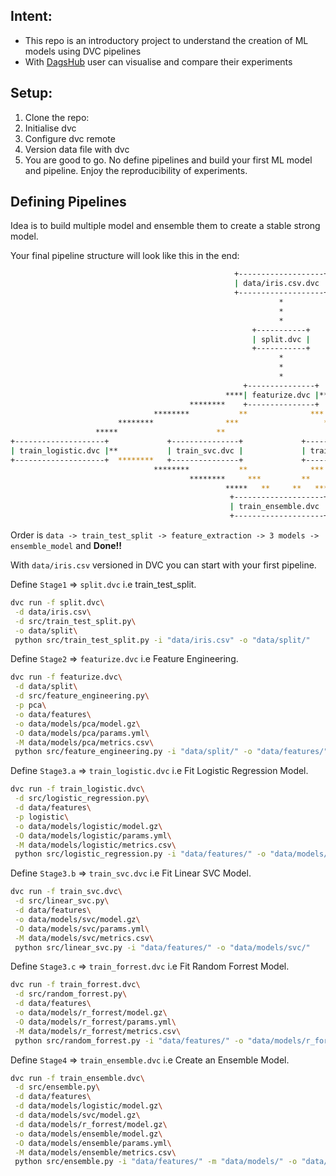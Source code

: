 Intent:
---
- This repo is an introductory project to understand the creation of ML models using DVC pipelines
- With [DagsHub](https://dagshub.com/) user can visualise and compare their experiments

## Setup:
1. Clone the repo:
2. Initialise dvc 
3. Configure dvc remote
4. Version data file with dvc
5. You are good to go. No define pipelines and build your first ML model and pipeline. Enjoy the reproducibility of experiments.
 
## Defining Pipelines
Idea is to build multiple model and ensemble them to create a stable strong model.

Your final pipeline structure will look like this in the end:
```bash
                                                  +-------------------+
                                                  | data/iris.csv.dvc |
                                                  +-------------------+
                                                            *
                                                            *
                                                            *
                                                      +-----------+
                                                      | split.dvc |
                                                      +-----------+
                                                            *
                                                            *
                                                            *
                                                    +---------------+
                                                ****| featurize.dvc |****
                                        ********    +---------------+    ********
                                ********           **              ***           *********
                        ********                ***                   **                  ********
                   *****                      **                        **                        ********
+--------------------+             +---------------+             +-------------------+                    *****
| train_logistic.dvc |**           | train_svc.dvc |             | train_forrest.dvc |            ********
+--------------------+  ********   +---------------+             +-------------------+    ********
                                ********           **              ***           *********
                                        ********     ***         **      ********
                                                *****   **     **   *****
                                                 +--------------------+
                                                 | train_ensemble.dvc |
                                                 +--------------------+
```
Order is `data -> train_test_split -> feature_extraction -> 3 models -> ensemble_model` and **Done!!**

With `data/iris.csv` versioned in DVC you can start with your first pipeline.

Define `Stage1` => `split.dvc` i.e train_test_split.
```bash
dvc run -f split.dvc\
 -d data/iris.csv\
 -d src/train_test_split.py\
 -o data/split\
 python src/train_test_split.py -i "data/iris.csv" -o "data/split/"
```

Define `Stage2` => `featurize.dvc` i.e Feature Engineering.
```bash
dvc run -f featurize.dvc\
 -d data/split\
 -d src/feature_engineering.py\
 -p pca\
 -o data/features\
 -o data/models/pca/model.gz\
 -O data/models/pca/params.yml\
 -M data/models/pca/metrics.csv\
 python src/feature_engineering.py -i "data/split/" -o "data/features/" -o "data/models/pca/"
```

Define `Stage3.a` => `train_logistic.dvc` i.e Fit Logistic Regression Model.
```bash
dvc run -f train_logistic.dvc\
 -d src/logistic_regression.py\
 -d data/features\
 -p logistic\
 -o data/models/logistic/model.gz\
 -O data/models/logistic/params.yml\
 -M data/models/logistic/metrics.csv\
 python src/logistic_regression.py -i "data/features/" -o "data/models/logistic/"
```

Define `Stage3.b` => `train_svc.dvc` i.e Fit Linear SVC Model.
```bash
dvc run -f train_svc.dvc\
 -d src/linear_svc.py\
 -d data/features\
 -o data/models/svc/model.gz\
 -O data/models/svc/params.yml\
 -M data/models/svc/metrics.csv\
 python src/linear_svc.py -i "data/features/" -o "data/models/svc/"
```

Define `Stage3.c` => `train_forrest.dvc` i.e Fit Random Forrest Model.
```bash
dvc run -f train_forrest.dvc\
 -d src/random_forrest.py\
 -d data/features\
 -o data/models/r_forrest/model.gz\
 -O data/models/r_forrest/params.yml\
 -M data/models/r_forrest/metrics.csv\
 python src/random_forrest.py -i "data/features/" -o "data/models/r_forrest/"
```

Define `Stage4` => `train_ensemble.dvc` i.e Create an Ensemble Model.
```bash
dvc run -f train_ensemble.dvc\
 -d src/ensemble.py\
 -d data/features\
 -d data/models/logistic/model.gz\
 -d data/models/svc/model.gz\
 -d data/models/r_forrest/model.gz\
 -o data/models/ensemble/model.gz\
 -O data/models/ensemble/params.yml\
 -M data/models/ensemble/metrics.csv\
 python src/ensemble.py -i "data/features/" -m "data/models/" -o "data/models/ensemble/"
```